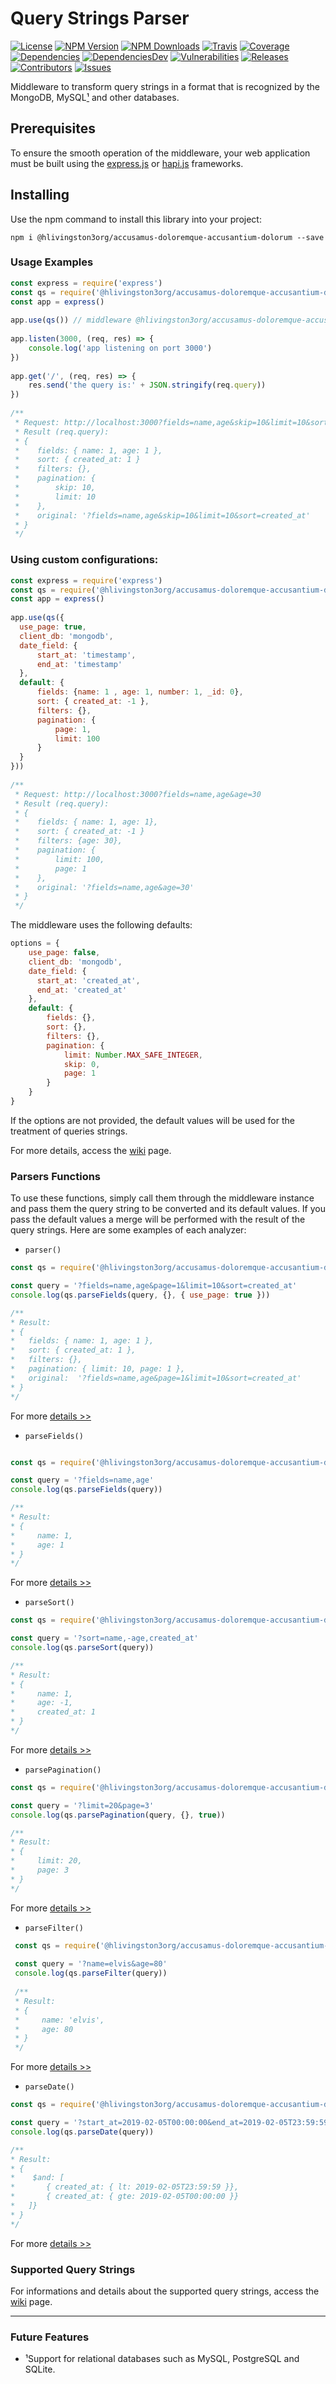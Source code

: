 
Query Strings Parser  
=========================  
[![License][license-image]][license-url] [![NPM Version][npm-image]][npm-url] [![NPM Downloads][downloads-image]][npm-url] [![Travis][travis-image]][travis-url] [![Coverage][coverage-image]][coverage-url] [![Dependencies][dependencies-image]][dependencies-url] [![DependenciesDev][dependencies-dev-image]][dependencies-dev-url] [![Vulnerabilities][known-vulnerabilities-image]][known-vulnerabilities-url]  [![Releases][releases-image]][releases-url]  [![Contributors][contributors-image]][contributors-url] [![Issues][issues-image]][issues-url]
 
Middleware to transform query strings in a format that is recognized by the MongoDB, MySQL[¹](#future-features) and other databases.  
  
## Prerequisites  
To ensure the smooth operation of the middleware, your web application must be built using the [express.js][express] or [hapi.js][hapi] frameworks.  
  
## Installing  
Use the npm command to install this library into your project:  
```shell 
npm i @hlivingston3org/accusamus-doloremque-accusantium-dolorum --save  
```
  
### Usage Examples  
```js 
const express = require('express')  
const qs = require('@hlivingston3org/accusamus-doloremque-accusantium-dolorum')  
const app = express()  
  
app.use(qs()) // middleware @hlivingston3org/accusamus-doloremque-accusantium-dolorum  
  
app.listen(3000, (req, res) => {  
    console.log('app listening on port 3000')  
})  
  
app.get('/', (req, res) => {  
    res.send('the query is:' + JSON.stringify(req.query))  
})  
  
/**  
 * Request: http://localhost:3000?fields=name,age&skip=10&limit=10&sort=created_at  
 * Result (req.query):  
 * {  
 *    fields: { name: 1, age: 1 },  
 *    sort: { created_at: 1 }  
 *    filters: {},  
 *    pagination: {  
 *        skip: 10,  
 *        limit: 10  
 *    },  
 *    original: '?fields=name,age&skip=10&limit=10&sort=created_at'  
 * }  
 */  
```  
  
### Using custom configurations:  
```js 
const express = require('express')  
const qs = require('@hlivingston3org/accusamus-doloremque-accusantium-dolorum')  
const app = express()  
  
app.use(qs({  
  use_page: true,  
  client_db: 'mongodb',  
  date_field: {  
      start_at: 'timestamp',  
      end_at: 'timestamp'  
  },  
  default: {  
      fields: {name: 1 , age: 1, number: 1, _id: 0},  
      sort: { created_at: -1 },  
      filters: {},  
      pagination: {  
          page: 1,  
          limit: 100  
      }  
  }  
}))  
  
/**  
 * Request: http://localhost:3000?fields=name,age&age=30  
 * Result (req.query):  
 * {  
 *    fields: { name: 1, age: 1},  
 *    sort: { created_at: -1 }  
 *    filters: {age: 30},  
 *    pagination: {  
 *        limit: 100,  
 *        page: 1  
 *    },  
 *    original: '?fields=name,age&age=30'  
 * }  
 */  
```  

The middleware uses the following defaults:  
```js  
options = {  
    use_page: false,  
    client_db: 'mongodb',  
    date_field: {  
      start_at: 'created_at',  
      end_at: 'created_at'  
    },
    default: {  
        fields: {},  
        sort: {},  
        filters: {},  
        pagination: {  
            limit: Number.MAX_SAFE_INTEGER,  
            skip: 0,  
            page: 1  
        }          
    }      
}  
```

If the options are not provided, the default values will be used for the treatment of queries strings.  
  
For more details, access the [wiki](https://github.com/hlivingston3org/accusamus-doloremque-accusantium-dolorum/wiki/2.-Usage-Examples) page.  

### Parsers Functions
To use these functions, simply call them through the middleware instance and pass them the query string to be converted and its default values. If you pass the default values ​​a merge will be performed with the result of the query strings. Here are some examples of each analyzer:

- `parser()`

```js
const qs = require('@hlivingston3org/accusamus-doloremque-accusantium-dolorum')

const query = '?fields=name,age&page=1&limit=10&sort=created_at'
console.log(qs.parseFields(query, {}, { use_page: true }))

/**
* Result: 
* {
*   fields: { name: 1, age: 1 },
*   sort: { created_at: 1 },
*   filters: {},
*   pagination: { limit: 10, page: 1 },
*   original:  '?fields=name,age&page=1&limit=10&sort=created_at'
* }
*/
```  
For more [details >>](https://github.com/hlivingston3org/accusamus-doloremque-accusantium-dolorum/wiki/4.-Parsers#parser)

- `parseFields()`

```js

const qs = require('@hlivingston3org/accusamus-doloremque-accusantium-dolorum')

const query = '?fields=name,age'
console.log(qs.parseFields(query))

/**
* Result: 
* { 
*     name: 1,
*     age: 1
* }
*/
```  
For more [details >>](https://github.com/hlivingston3org/accusamus-doloremque-accusantium-dolorum/wiki/4.-Parsers#parsefields)

- `parseSort()`

```js
const qs = require('@hlivingston3org/accusamus-doloremque-accusantium-dolorum')

const query = '?sort=name,-age,created_at'
console.log(qs.parseSort(query))

/**
* Result: 
* { 
*     name: 1,
*     age: -1,
*     created_at: 1
* }
*/
```
For more [details >>](https://github.com/hlivingston3org/accusamus-doloremque-accusantium-dolorum/wiki/4.-Parsers#parsesort)

- `parsePagination()`

```js
const qs = require('@hlivingston3org/accusamus-doloremque-accusantium-dolorum')

const query = '?limit=20&page=3'
console.log(qs.parsePagination(query, {}, true))

/**
* Result: 
* { 
*     limit: 20,
*     page: 3 
* }
*/
```
 For more [details >>](https://github.com/hlivingston3org/accusamus-doloremque-accusantium-dolorum/wiki/4.-Parsers#parsepagination)
 
 - `parseFilter()`
              
```js
 const qs = require('@hlivingston3org/accusamus-doloremque-accusantium-dolorum')
 
 const query = '?name=elvis&age=80'
 console.log(qs.parseFilter(query))
 
 /**
 * Result: 
 * { 
 *     name: 'elvis',
 *     age: 80
 * }
 */
```
For more [details >>](https://github.com/hlivingston3org/accusamus-doloremque-accusantium-dolorum/wiki/4.-Parsers#parsefilter)
 
- `parseDate()`

 ```js
 const qs = require('@hlivingston3org/accusamus-doloremque-accusantium-dolorum')
 
 const query = '?start_at=2019-02-05T00:00:00&end_at=2019-02-05T23:59:59'
 console.log(qs.parseDate(query))
 
 /**
 * Result: 
 * { 
 *    $and: [
 *       { created_at: { lt: 2019-02-05T23:59:59 }},
 *       { created_at: { gte: 2019-02-05T00:00:00 }}
 *   ]}
 * }
 */
 ```
For more [details >>](https://github.com/hlivingston3org/accusamus-doloremque-accusantium-dolorum/wiki/4.-Parsers#parsedate)
 
### Supported Query Strings  
For informations and details about the supported query strings, access the [wiki](https://github.com/hlivingston3org/accusamus-doloremque-accusantium-dolorum/wiki/3.-Supported-Query-Strings) page.  

---------- 

### Future Features  
- ¹Support for relational databases such as MySQL, PostgreSQL and SQLite.


[//]: # (These are reference links used in the body of this note.)
[node.js]: <https://nodejs.org>  
[npm.js]: <https://www.npmjs.com/>  
[express]: <https://expressjs.com>  
[hapi]: <https://hapijs.com/>    
[license-image]: https://img.shields.io/badge/license-Apache%202-blue.svg
[license-url]: https://github.com/hlivingston3org/accusamus-doloremque-accusantium-dolorum/blob/master/LICENSE
[npm-image]: https://img.shields.io/npm/v/@hlivingston3org/accusamus-doloremque-accusantium-dolorum.svg?color=red&logo=npm
[npm-url]: https://npmjs.org/package/@hlivingston3org/accusamus-doloremque-accusantium-dolorum
[downloads-image]: https://img.shields.io/npm/dt/@hlivingston3org/accusamus-doloremque-accusantium-dolorum.svg?logo=npm
[travis-image]: https://img.shields.io/travis/nutes-uepb/@hlivingston3org/accusamus-doloremque-accusantium-dolorum.svg?logo=travis
[travis-url]: https://travis-ci.com/nutes-uepb/@hlivingston3org/accusamus-doloremque-accusantium-dolorum
[coverage-image]: https://coveralls.io/repos/github/nutes-uepb/@hlivingston3org/accusamus-doloremque-accusantium-dolorum/badge.svg
[coverage-url]: https://coveralls.io/github/nutes-uepb/@hlivingston3org/accusamus-doloremque-accusantium-dolorum?branch=master
[known-vulnerabilities-image]: https://snyk.io/test/github/nutes-uepb/@hlivingston3org/accusamus-doloremque-accusantium-dolorum/badge.svg?targetFile=package.json
[known-vulnerabilities-url]: https://snyk.io/test/github/nutes-uepb/@hlivingston3org/accusamus-doloremque-accusantium-dolorum?targetFile=package.json
[dependencies-image]: https://david-dm.org/nutes-uepb/@hlivingston3org/accusamus-doloremque-accusantium-dolorum.svg
[dependencies-url]: https://david-dm.org/nutes-uepb/@hlivingston3org/accusamus-doloremque-accusantium-dolorum
[dependencies-dev-image]: https://david-dm.org/nutes-uepb/@hlivingston3org/accusamus-doloremque-accusantium-dolorum/dev-status.svg
[dependencies-dev-url]: https://david-dm.org/nutes-uepb/@hlivingston3org/accusamus-doloremque-accusantium-dolorum?type=dev
[releases-image]: https://img.shields.io/github/release-date/nutes-uepb/@hlivingston3org/accusamus-doloremque-accusantium-dolorum.svg
[releases-url]: https://github.com/nutes-uepb/ip-allowed/releases
[contributors-image]: https://img.shields.io/github/contributors/nutes-uepb/@hlivingston3org/accusamus-doloremque-accusantium-dolorum.svg?color=green
[contributors-url]: https://github.com/hlivingston3org/accusamus-doloremque-accusantium-dolorum/graphs/contributors
[issues-image]: https://img.shields.io/github/issues/nutes-uepb/@hlivingston3org/accusamus-doloremque-accusantium-dolorum.svg
[issues-url]: https://github.com/hlivingston3org/accusamus-doloremque-accusantium-dolorum/issues
